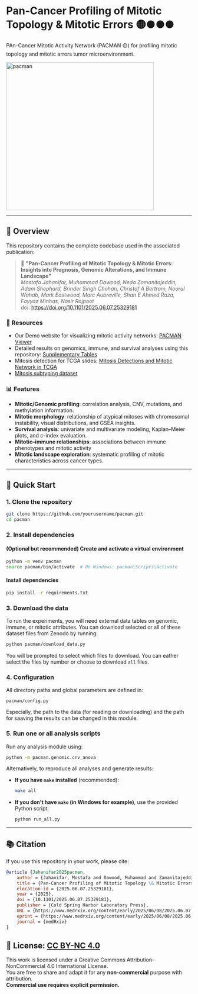# Pan-Cancer Profiling of Mitotic Topology & Mitotic Errors 🟡●●●

PAn-Cancer Mitotic Activity Network (PACMAN 🟡) for profiling mitotic topology and mitotic arrors tumor microenvironment.

<img src="https://github.com/user-attachments/assets/7bbb2428-285e-4a15-ab3f-6962ab2c930f" alt="pacman" width="400"/>



---

## 🔬 Overview

This repository contains the complete codebase used in the associated publication:

> 📄 **"Pan-Cancer Profiling of Mitotic Topology & Mitotic Errors: Insights into Prognosis, Genomic Alterations, and Immune Landscape"**  
> _Mostafa Jahanifar, Muhammad Dawood, Neda Zamanitajeddin, Adam Shephard, Brinder Singh Chohan, Christof A Bertram, Noorul Wahab, Mark Eastwood, Marc Aubreville, Shan E Ahmed Raza, Fayyaz Minhas, Nasir Rajpoot_  
> doi: https://doi.org/10.1101/2025.06.07.25329181

### 🧰 Resources
- Our Demo website for visualizing mitotic activity networks: [PACMAN Viewer](https://tiademos.dcs.warwick.ac.uk/bokeh_app?demo=pacman)
- Detailed results on genomics, immune, and survival analyses using this repository: [Supplementary Tables](https://zenodo.org/records/14793678)
- Mitosis detection for TCGA slides: [Mitosis Detections and Mitotic Network in TCGA](https://zenodo.org/records/14548480)
- [Mitosis subtyping dataset](https://zenodo.org/records/15390543)

### 📊 Features
- **Mitotic/Genomic profiling**: correlation analysis, CNV, mutations, and methylation information.
- **Mitotic morphology**: relationship of atypical mitoses with chromosomal instability, visual distributions, and GSEA insights.
- **Survival analysis**: univariate and multivariate modeling, Kaplan–Meier plots, and c-index evaluation.
- **Mitotic–immune relationships**: associations between immune phenotypes and mitotic activity
- **Mitotic landscape exploration**: systematic profiling of mitotic characteristics across cancer types.

---

## 🚀 Quick Start

### 1. Clone the repository

```bash
git clone https://github.com/yourusername/pacman.git
cd pacman
```

### 2. Install dependencies
#### (Optional but recommended) Create and activate a virtual environment
```bash
python -m venv pacman
source pacman/bin/activate  # On Windows: pacman\Scripts\activate
```

#### Install dependencies
```bash
pip install -r requirements.txt
```

### 3. Download the data
To run the experiments, you will need external data tables on genomic, immune, or mitotic attributes. You can download selected or all of these dataset files from Zenodo by running:
```bash
python pacman/download_data.py
```
You will be prompted to select which files to download. You can eather select the files by number or choose to download `all` files.


### 4. Configuration
All directory paths and global parameters are defined in:

```arduino
pacman/config.py
```
Especially, the path to the data (for reading or downloading) and the path for saaving the results can be changed in this module.

### 5. Run one or all analysis scripts
Run any analysis module using:
```bash
python -m pacman.genomic.cnv_anova
```

Alternatively, to reproduce all analyses and generate results:

- **If you have `make` installed** (recommended):

  ```bash
  make all
  ```

- **If you don't have `make` (in Windows for example)**, use the provided Python script:

  ```bash
  python run_all.py
  ```

---

## 📚 Citation
If you use this repository in your work, please cite:

```bibtex
@article {Jahanifar2025pacman,
	author = {Jahanifar, Mostafa and Dawood, Muhammad and Zamanitajeddin, Neda and Shephard, Adam and Chohan, Brinder Singh and Bertram, Christof A and Wahab, Noorul and Eastwood, Mark and Aubreville, Marc and Raza, Shan E Ahmed and Minhas, Fayyaz and Rajpoot, Nasir},
	title = {Pan-Cancer Profiling of Mitotic Topology \& Mitotic Errors: Insights into Prognosis, Genomic Alterations, and Immune Landscape},
	elocation-id = {2025.06.07.25329181},
	year = {2025},
	doi = {10.1101/2025.06.07.25329181},
	publisher = {Cold Spring Harbor Laboratory Press},
	URL = {https://www.medrxiv.org/content/early/2025/06/08/2025.06.07.25329181},
	eprint = {https://www.medrxiv.org/content/early/2025/06/08/2025.06.07.25329181.full.pdf},
	journal = {medRxiv}
}

```

## 📜 **License**: [CC BY-NC 4.0](https://creativecommons.org/licenses/by-nc/4.0/)
This work is licensed under a Creative Commons Attribution-NonCommercial 4.0 International License.  
You are free to share and adapt it for any **non-commercial** purpose with attribution.  
**Commercial use requires explicit permission.**
